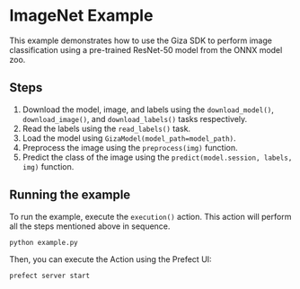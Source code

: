 # ImageNet Example

This example demonstrates how to use the Giza SDK to perform image classification using a pre-trained ResNet-50 model from the ONNX model zoo.

## Steps

1. Download the model, image, and labels using the `download_model()`, `download_image()`, and `download_labels()` tasks respectively.
2. Read the labels using the `read_labels()` task.
3. Load the model using `GizaModel(model_path=model_path)`.
4. Preprocess the image using the `preprocess(img)` function.
5. Predict the class of the image using the `predict(model.session, labels, img)` function.

## Running the example

To run the example, execute the `execution()` action. This action will perform all the steps mentioned above in sequence.

```
python example.py
```

Then, you can execute the Action using the Prefect UI:

```
prefect server start
```


